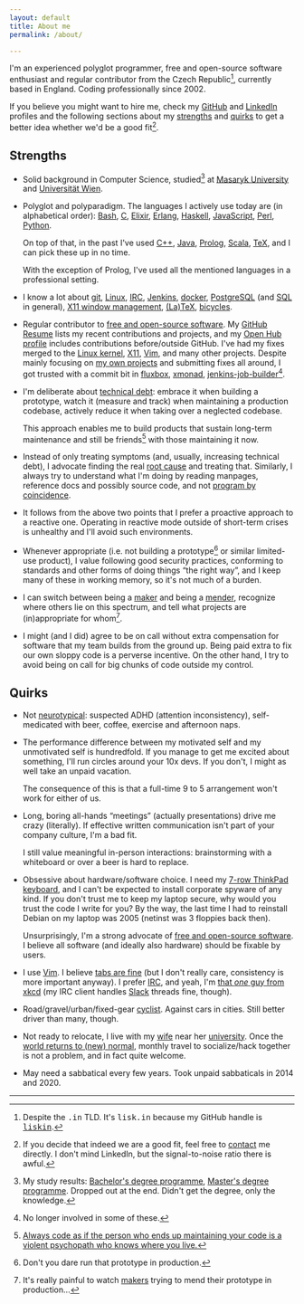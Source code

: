 ```yaml
---
layout: default
title: About me
permalink: /about/

---
```


I'm an experienced polyglot programmer, free and open-source software
enthusiast and regular contributor from the Czech Republic[^tld], currently
based in England. Coding professionally since 2002.

[^tld]:
    Despite the <tt>.in</tt> TLD. It's <tt>lisk.in</tt> because my GitHub
    handle is [<tt>liskin</tt>][github-liskin].

If you believe you might want to hire me, check my [GitHub][github-liskin] and
[LinkedIn][linkedin-pivnik] profiles and the following sections about my
[strengths](#strengths) and [quirks](#quirks) to get a better idea whether
we'd be a good fit[^contact].

[^contact]:
    If you decide that indeed we are a good fit, feel free to [contact][] me
    directly. I don't mind LinkedIn, but the signal-to-noise ratio there is
    awful.

[github-liskin]: https://github.com/liskin
[linkedin-pivnik]: https://www.linkedin.com/in/pivnik
[contact]: /contact/

## Strengths

* Solid background in Computer Science, studied[^study-results] at [Masaryk
  University][fi-muni] and [Universität Wien][univie].

* Polyglot and polyparadigm. The languages I actively use today are (in
  alphabetical order): [Bash][], [C][], [Elixir][], [Erlang][], [Haskell][],
  [JavaScript][], [Perl][], [Python][].

  On top of that, in the past I've used [C++][], [Java][], [Prolog][],
  [Scala][], [TeX][], and I can pick these up in no time.

  With the exception of Prolog, I've used all the mentioned languages in a
  professional setting.

* I know a lot about [git][], [Linux][], [IRC][], [Jenkins][], [docker][],
  [PostgreSQL][] (and [SQL][] in general), [X11 window management][],
  [(La)TeX][TeX], [bicycles][].

* Regular contributor to [free and open-source software][FOSS]. My [GitHub
  Resume][] lists my recent contributions and projects, and my [Open Hub
  profile][] includes contributions before/outside GitHub. I've had my fixes
  merged to the [Linux kernel][Linux], [X11][xorg], [Vim][], and many other
  projects. Despite mainly focusing on [my own projects][gh-repos] and
  submitting fixes all around, I got trusted with a commit bit in
  [fluxbox][], [xmonad][], [jenkins-job-builder][][^not-involved-anymore].

* I'm deliberate about [technical debt][]: embrace it when building a
  prototype, watch it (measure and track) when maintaining a production
  codebase, actively reduce it when taking over a neglected codebase.

  This approach enables me to build products that sustain long-term
  maintenance and still be friends[^violent-psychopath] with those maintaining
  it now.

* Instead of only treating symptoms (and, usually, increasing technical debt),
  I advocate finding the real [root cause][] and treating that. Similarly, I
  always try to understand what I'm doing by reading manpages, reference
  docs and possibly source code, and not [program by coincidence][].

* It follows from the above two points that I prefer a proactive approach to a
  reactive one. Operating in reactive mode outside of short-term crises is
  unhealthy and I'll avoid such environments.

* Whenever appropriate (i.e. not building a prototype[^prototype-prod] or
  similar limited-use product), I value following good security practices,
  conforming to standards and other forms of doing things “the right way”, and
  I keep many of these in working memory, so it's not much of a burden.

* I can switch between being a [maker][makers-menders] and being a
  [mender][makers-menders], recognize where others lie on this spectrum, and
  tell what projects are (in)appropriate for whom[^makers-maintenance].

* I might (and I did) agree to be on call without extra compensation for
  software that my team builds from the ground up. Being paid extra to fix
  our own sloppy code is a perverse incentive. On the other hand, I try to
  avoid being on call for big chunks of code outside my control.

[^study-results]:
    My study results: [Bachelor's degree programme][study1], [Master's degree
    programme][study2]. Dropped out at the end. Didn't get the degree, only
    the knowledge.

[^not-involved-anymore]:
    No longer involved in some of these.

[^violent-psychopath]:
    [Always code as if the person who ends up maintaining your code is a
    violent psychopath who knows where you
    live.](https://blog.codinghorror.com/coding-for-violent-psychopaths/)

[^prototype-prod]:
    Don't you dare run that prototype in production.

[^makers-maintenance]:
    It's really painful to watch [makers][makers-menders] trying to mend their
    prototype in production…

[fi-muni]: https://www.fi.muni.cz/about/index.html
[univie]: https://www.univie.ac.at/en/
[study1]: https://is.muni.cz/student/vystavene_znamky?lang=en;studium_osoby=209545
[study2]: https://is.muni.cz/student/vystavene_znamky?lang=en;studium_osoby=531387
[Bash]: https://www.gnu.org/software/bash/
[C++]: https://isocpp.org/
[C]: https://en.wikipedia.org/wiki/C_(programming_language)
[Elixir]: https://elixir-lang.org/
[Erlang]: https://www.erlang.org/
[Haskell]: https://www.haskell.org/
[JavaScript]: https://en.wikipedia.org/wiki/JavaScript
[Java]: https://en.wikipedia.org/wiki/Java_(programming_language)
[Perl]: https://www.perl.org/
[Prolog]: https://en.wikipedia.org/wiki/Prolog
[Python]: https://www.python.org/
[Scala]: https://www.scala-lang.org/
[git]: https://git-scm.com/
[Linux]: https://www.kernel.org/
[IRC]: https://en.wikipedia.org/wiki/Internet_Relay_Chat
[Jenkins]: https://www.jenkins.io/
[docker]: https://en.wikipedia.org/wiki/Docker_(software)
[PostgreSQL]: https://www.postgresql.org/
[SQL]: https://en.wikipedia.org/wiki/SQL
[X11 window management]: https://en.wikipedia.org/wiki/X_window_manager
[fluxbox]: http://fluxbox.org/
[xmonad]: https://xmonad.org/
[gh-repos]: https://github.com/liskin?tab=repositories&type=source
[jenkins-job-builder]: https://docs.openstack.org/infra/jenkins-job-builder/
[TeX]: https://en.wikipedia.org/wiki/TeX
[bicycles]: https://en.wikipedia.org/wiki/Bicycle
[xorg]: http://www.x.org/
[GitHub Resume]: https://resume.github.io/?liskin
[Open Hub profile]: https://www.openhub.net/accounts/Liskni_si
[root cause]: https://en.wikipedia.org/wiki/Root_cause_analysis
[program by coincidence]: https://dev.to/decoeur_/programming-by-coincidence-dont-do-it-7cp
[technical debt]: https://blog.pragmaticengineer.com/tech-debt/
[makers-menders]: https://dev.to/corgibytes/developer-differences-makers-vs-menders

## Quirks

* Not [neurotypical][]: suspected ADHD (attention inconsistency),
  self-medicated with beer, coffee, exercise and afternoon naps.

* The performance difference between my motivated self and my unmotivated self
  is hundredfold. If you manage to get me excited about something, I'll run
  circles around your 10x devs. If you don't, I might as well take an unpaid
  vacation.

  The consequence of this is that a full-time 9 to 5 arrangement won't work
  for either of us.

* Long, boring all-hands “meetings” (actually presentations) drive me crazy
  (literally). If effective written communication isn't part of your company
  culture, I'm a bad fit.

  I still value meaningful in-person interactions: brainstorming with a
  whiteboard or over a beer is hard to replace.

* Obsessive about hardware/software choice. I need my [7-row ThinkPad
  keyboard][thinkpad-25], and I can't be expected to install corporate spyware
  of any kind. If you don't trust me to keep my laptop secure, why would you
  trust the code I write for you? By the way, the last time I had to reinstall
  Debian on my laptop was 2005 (netinst was 3 floppies back then).

  Unsurprisingly, I'm a strong advocate of [free and open-source
  software][FOSS]. I believe all software (and ideally also hardware) should
  be fixable by users.

* I use [Vim][]. I believe [tabs are fine][tabs] (but I don't really care,
  consistency is more important anyway). I prefer [IRC][], and yeah, I'm [that
  _one_ guy from xkcd](https://xkcd.com/1782/) (my IRC client handles
  [Slack][] threads fine, though).

* Road/gravel/urban/fixed-gear [cyclist][strava-profile]. Against cars in
  cities. Still better driver than many, though.

* Not ready to relocate, I live with my [wife][] near her
  [university][eva-uni]. Once the [world returns to (new) normal][COVID-19],
  monthly travel to socialize/hack together is not a problem, and in fact
  quite welcome.

* May need a sabbatical every few years. Took unpaid sabbaticals in 2014 and
  2020.

[neurotypical]: https://en.wikipedia.org/wiki/Neurotypical
[FOSS]: https://en.wikipedia.org/wiki/Free_and_open-source_software
[strava-profile]: https://www.strava.com/athletes/480858
[thinkpad-25]: https://user-images.githubusercontent.com/300342/81182740-8663f280-8fae-11ea-9b0d-db91eb6febaf.jpg
[Vim]: https://www.vim.org/
[tabs]: https://softwareengineering.stackexchange.com/a/72
[Slack]: https://slack.com/
[wife]: https://www.linkedin.com/in/eva-janou%C5%A1kov%C3%A1-2a53a5162/
[COVID-19]: https://en.wikipedia.org/wiki/COVID-19_pandemic
[eva-uni]: https://www.surrey.ac.uk/school-veterinary-medicine/about/department-veterinary-epidemiology-and-public-health

---

